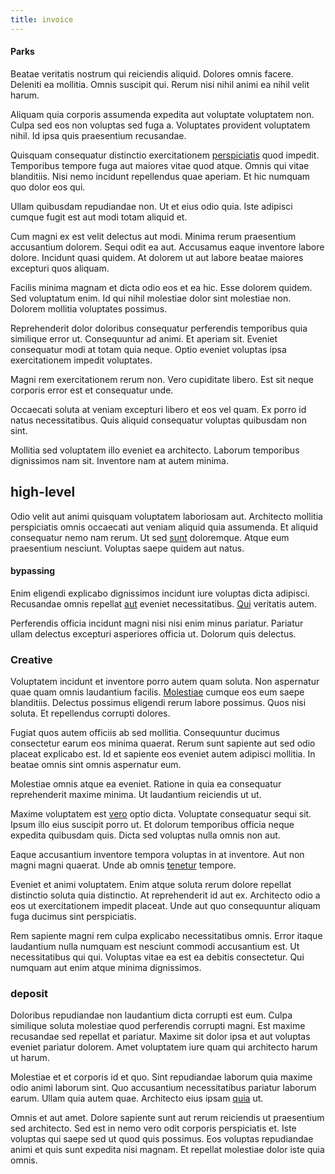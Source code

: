 ```yaml
---
title: invoice
---
```


#### Parks

Beatae veritatis nostrum qui reiciendis aliquid. Dolores omnis facere. Deleniti ea mollitia. Omnis suscipit qui. Rerum nisi nihil animi ea nihil velit harum.

Aliquam quia corporis assumenda expedita aut voluptate voluptatem non. Culpa sed eos non voluptas sed fuga a. Voluptates provident voluptatem nihil. Id ipsa quis praesentium recusandae.

Quisquam consequatur distinctio exercitationem [perspiciatis](/earum/et/road_fantastic.md) quod impedit. Temporibus tempore fuga aut maiores vitae quod atque. Omnis qui vitae blanditiis. Nisi nemo incidunt repellendus quae aperiam. Et hic numquam quo dolor eos qui.

Ullam quibusdam repudiandae non. Ut et eius odio quia. Iste adipisci cumque fugit est aut modi totam aliquid et.

Cum magni ex est velit delectus aut modi. Minima rerum praesentium accusantium dolorem. Sequi odit ea aut. Accusamus eaque inventore labore dolore. Incidunt quasi quidem. At dolorem ut aut labore beatae maiores excepturi quos aliquam.

Facilis minima magnam et dicta odio eos et ea hic. Esse dolorem quidem. Sed voluptatum enim. Id qui nihil molestiae dolor sint molestiae non. Dolorem mollitia voluptates possimus.

Reprehenderit dolor doloribus consequatur perferendis temporibus quia similique error ut. Consequuntur ad animi. Et aperiam sit. Eveniet consequatur modi at totam quia neque. Optio eveniet voluptas ipsa exercitationem impedit voluptates.

Magni rem exercitationem rerum non. Vero cupiditate libero. Est sit neque corporis error est et consequatur unde.

Occaecati soluta at veniam excepturi libero et eos vel quam. Ex porro id natus necessitatibus. Quis aliquid consequatur voluptas quibusdam non sint.

Mollitia sed voluptatem illo eveniet ea architecto. Laborum temporibus dignissimos nam sit. Inventore nam at autem minima.

## high-level

Odio velit aut animi quisquam voluptatem laboriosam aut. Architecto mollitia perspiciatis omnis occaecati aut veniam aliquid quia assumenda. Et aliquid consequatur nemo nam rerum. Ut sed [sunt](/eos/est/multi_tasking_engage_communications.md) doloremque. Atque eum praesentium nesciunt. Voluptas saepe quidem aut natus.

#### bypassing

Enim eligendi explicabo dignissimos incidunt iure voluptas dicta adipisci. Recusandae omnis repellat [aut](/dolore/odio/dignissimos/odio/buckinghamshire_vertical_investment_account.md) eveniet necessitatibus. [Qui](/dolore/nemo/home_loan_account_generic_metal_ball.md) veritatis autem.

Perferendis officia incidunt magni nisi nisi enim minus pariatur. Pariatur ullam delectus excepturi asperiores officia ut. Dolorum quis delectus.

### Creative

Voluptatem incidunt et inventore porro autem quam soluta. Non aspernatur quae quam omnis laudantium facilis. [Molestiae](/dolore/odio/neque/repellat/rubber_savings_account.md) cumque eos eum saepe blanditiis. Delectus possimus eligendi rerum labore possimus. Quos nisi soluta. Et repellendus corrupti dolores.

Fugiat quos autem officiis ab sed mollitia. Consequuntur ducimus consectetur earum eos minima quaerat. Rerum sunt sapiente aut sed odio placeat explicabo est. Id et sapiente eos eveniet autem adipisci mollitia. In beatae omnis sint omnis aspernatur eum.

Molestiae omnis atque ea eveniet. Ratione in quia ea consequatur reprehenderit maxime minima. Ut laudantium reiciendis ut ut.

Maxime voluptatem est [vero](/voluptate/expedita/shoes.md) optio dicta. Voluptate consequatur sequi sit. Ipsum illo eius suscipit porro ut. Et dolorum temporibus officia neque expedita quibusdam quis. Dicta sed voluptas nulla omnis non aut.

Eaque accusantium inventore tempora voluptas in at inventore. Aut non magni magni quaerat. Unde ab omnis [tenetur](/facere/temporibus/consequatur/tan_handmade_ram.md) tempore.

Eveniet et animi voluptatem. Enim atque soluta rerum dolore repellat distinctio soluta quia distinctio. At reprehenderit id aut ex. Architecto odio a eos ut exercitationem impedit placeat. Unde aut quo consequuntur aliquam fuga ducimus sint perspiciatis.

Rem sapiente magni rem culpa explicabo necessitatibus omnis. Error itaque laudantium nulla numquam est nesciunt commodi accusantium est. Ut necessitatibus qui qui. Voluptas vitae ea est ea debitis consectetur. Qui numquam aut enim atque minima dignissimos.

### deposit

Doloribus repudiandae non laudantium dicta corrupti est eum. Culpa similique soluta molestiae quod perferendis corrupti magni. Est maxime recusandae sed repellat et pariatur. Maxime sit dolor ipsa et aut voluptas eveniet pariatur dolorem. Amet voluptatem iure quam qui architecto harum ut harum.

Molestiae et et corporis id et quo. Sint repudiandae laborum quia maxime odio animi laborum sint. Quo accusantium necessitatibus pariatur laborum earum. Ullam quia autem quae. Architecto eius ipsam [quia](/facere/temporibus/adipisci/praesentium/alley_cliff.md) ut.

Omnis et aut amet. Dolore sapiente sunt aut rerum reiciendis ut praesentium sed architecto. Sed est in nemo vero odit corporis perspiciatis et. Iste voluptas qui saepe sed ut quod quis possimus. Eos voluptas repudiandae animi et quis sunt expedita nisi magnam. Et repellat molestiae dolor iste quia omnis.
